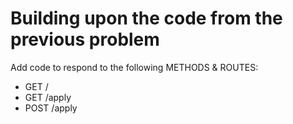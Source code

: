 # Building upon the code from the previous problem

Add code to respond to the following METHODS & ROUTES:

- GET /
- GET /apply
- POST /apply
